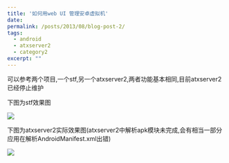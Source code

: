 ```yaml
---
title: '如何用web UI 管理安卓虚拟机'
date: 
permalink: /posts/2013/08/blog-post-2/
tags:
  - android
  - atxserver2
  - category2
excerpt: ""  
---
```


可以参考两个项目,一个stf,另一个atxserver2,两者功能基本相同,目前atxserver2已经停止维护

下图为stf效果图

![](https://raw.githubusercontent.com/DeviceFarmer/stf/master/doc/7s_usage.gif)

下图为atxserver2实际效果图(atxserver2中解析apk模块未完成,会有相当一部分应用在解析AndroidManifest.xml出错)

![](https://user-images.githubusercontent.com/3281689/54807405-187c3f00-4cb8-11e9-8a8e-8092c5472dc1.gif)

